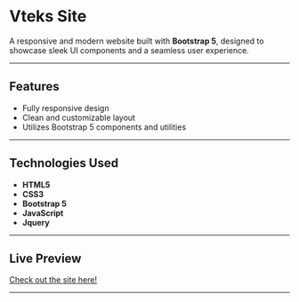 # **Vteks Site**  
A responsive and modern website built with **Bootstrap 5**, designed to showcase sleek UI components and a seamless user experience.  

---

## **Features**  
- Fully responsive design  
- Clean and customizable layout  
- Utilizes Bootstrap 5 components and utilities  

---

## **Technologies Used**  
- **HTML5**  
- **CSS3**  
- **Bootstrap 5**  
- **JavaScript**
- **Jquery**

---

## **Live Preview**  
[Check out the site here!](https://vteks-preview.vercel.app/) 

---
